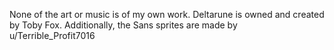 None of the art or music is of my own work. Deltarune is owned and created by Toby Fox. Additionally, the Sans sprites are made by u/Terrible_Profit7016
